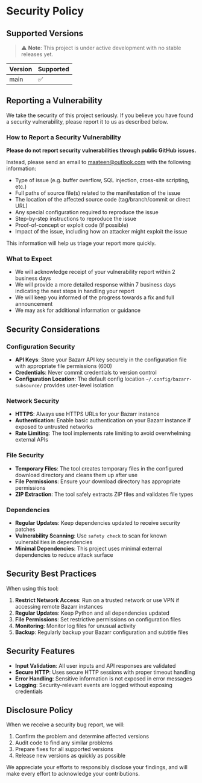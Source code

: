 # Security Policy

## Supported Versions

> ⚠️ **Note**: This project is under active development with no stable releases yet.

| Version | Supported          |
| ------- | ------------------ |
| main    | :white_check_mark: |

## Reporting a Vulnerability

We take the security of this project seriously. If you believe you have found a security vulnerability, please report it to us as described below.

### How to Report a Security Vulnerability

**Please do not report security vulnerabilities through public GitHub issues.**

Instead, please send an email to maateen@outlook.com with the following information:

- Type of issue (e.g. buffer overflow, SQL injection, cross-site scripting, etc.)
- Full paths of source file(s) related to the manifestation of the issue
- The location of the affected source code (tag/branch/commit or direct URL)
- Any special configuration required to reproduce the issue
- Step-by-step instructions to reproduce the issue
- Proof-of-concept or exploit code (if possible)
- Impact of the issue, including how an attacker might exploit the issue

This information will help us triage your report more quickly.

### What to Expect

- We will acknowledge receipt of your vulnerability report within 2 business days
- We will provide a more detailed response within 7 business days indicating the next steps in handling your report
- We will keep you informed of the progress towards a fix and full announcement
- We may ask for additional information or guidance

## Security Considerations

### Configuration Security

- **API Keys**: Store your Bazarr API key securely in the configuration file with appropriate file permissions (600)
- **Credentials**: Never commit credentials to version control
- **Configuration Location**: The default config location `~/.config/bazarr-subsource/` provides user-level isolation

### Network Security

- **HTTPS**: Always use HTTPS URLs for your Bazarr instance
- **Authentication**: Enable basic authentication on your Bazarr instance if exposed to untrusted networks
- **Rate Limiting**: The tool implements rate limiting to avoid overwhelming external APIs

### File Security

- **Temporary Files**: The tool creates temporary files in the configured download directory and cleans them up after use
- **File Permissions**: Ensure your download directory has appropriate permissions
- **ZIP Extraction**: The tool safely extracts ZIP files and validates file types

### Dependencies

- **Regular Updates**: Keep dependencies updated to receive security patches
- **Vulnerability Scanning**: Use `safety check` to scan for known vulnerabilities in dependencies
- **Minimal Dependencies**: This project uses minimal external dependencies to reduce attack surface

## Security Best Practices

When using this tool:

1. **Restrict Network Access**: Run on a trusted network or use VPN if accessing remote Bazarr instances
2. **Regular Updates**: Keep Python and all dependencies updated
3. **File Permissions**: Set restrictive permissions on configuration files
4. **Monitoring**: Monitor log files for unusual activity
5. **Backup**: Regularly backup your Bazarr configuration and subtitle files

## Security Features

- **Input Validation**: All user inputs and API responses are validated
- **Secure HTTP**: Uses secure HTTP sessions with proper timeout handling
- **Error Handling**: Sensitive information is not exposed in error messages
- **Logging**: Security-relevant events are logged without exposing credentials

## Disclosure Policy

When we receive a security bug report, we will:

1. Confirm the problem and determine affected versions
2. Audit code to find any similar problems
3. Prepare fixes for all supported versions
4. Release new versions as quickly as possible

We appreciate your efforts to responsibly disclose your findings, and will make every effort to acknowledge your contributions.
